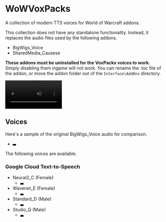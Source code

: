 # WoWVoxPacks

A collection of modern TTS voices for World of Warcraft addons.

This collection does not have any standalone functionality. Instead, it replaces the audio files used by the following
addons.

- BigWigs_Voice
- SharedMedia_Causese

**These addons must be uninstalled for the VoxPacks voices to work.** Simply disabling them ingame will not work.
You can rename the .toc file of the addon, or move the addon folder out of the `Interface\AddOns` directory.

<video src='https://github.com/user-attachments/assets/8bceffae-2e57-49cb-bb74-aab43ac65ae7' width=180></video>

## Voices

Here's a sample of the original BigWigs_Voice audio for comparison.

- <video src='https://github.com/user-attachments/assets/9aeffdd5-a0a0-4021-9869-e2827241be27' width=10>BigWigs_Voice
  sample</video>

The following voices are available.

### Google Cloud Text-to-Speech

- Neural2_C (Female)
  - <video src='https://github.com/user-attachments/assets/b5b99b0b-cfdf-4106-8461-d9df8588a4e4' width=10></video>
- Wavenet_E (Female)
  - <video src='https://github.com/user-attachments/assets/78969d82-4878-403c-8201-c220f26f8ecc' width=10></video>
- Standard_D (Male)
  - <video src='https://github.com/user-attachments/assets/bc28901b-165b-4d73-8fb5-956e53a95acd' width=10></video>
- Studio_Q (Male)
  - <video src='https://github.com/user-attachments/assets/c6f39c01-4934-41dd-9f4e-7b3ca7acffdc' width=10></video>
  
